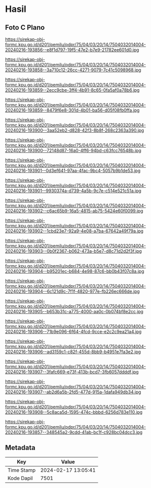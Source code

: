 # Hasil

## Foto C Plano

https://sirekap-obj-formc.kpu.go.id/d201/pemilu/pdpr/75/04/03/20/14/7504032014004-20240216-193856--e8f1d797-19f5-47e2-b7e9-21782ee601d0.jpg

https://sirekap-obj-formc.kpu.go.id/d201/pemilu/pdpr/75/04/03/20/14/7504032014004-20240216-193858--3a710c12-26cc-4271-9079-7c41c5098968.jpg

https://sirekap-obj-formc.kpu.go.id/d201/pemilu/pdpr/75/04/03/20/14/7504032014004-20240216-193859--2ecc9cbe-3ff4-4b91-8c65-0fa5af0a78b6.jpg

https://sirekap-obj-formc.kpu.go.id/d201/pemilu/pdpr/75/04/03/20/14/7504032014004-20240216-193859--8479f6e8-301d-4b01-ba56-d05f08fb0ffa.jpg

https://sirekap-obj-formc.kpu.go.id/d201/pemilu/pdpr/75/04/03/20/14/7504032014004-20240216-193900--3aa52eb2-d828-42f3-8b8f-268c2363a390.jpg

https://sirekap-obj-formc.kpu.go.id/d201/pemilu/pdpr/75/04/03/20/14/7504032014004-20240216-193900--72148d87-16a0-4ff6-94bd-c63fcc76548b.jpg

https://sirekap-obj-formc.kpu.go.id/d201/pemilu/pdpr/75/04/03/20/14/7504032014004-20240216-193901--0d3ef641-97aa-4fac-9bc4-5057b9b1de53.jpg

https://sirekap-obj-formc.kpu.go.id/d201/pemilu/pdpr/75/04/03/20/14/7504032014004-20240216-193901--9930374a-d739-4a5b-9c7e-c514e521c51a.jpg

https://sirekap-obj-formc.kpu.go.id/d201/pemilu/pdpr/75/04/03/20/14/7504032014004-20240216-193902--c6ac65b9-16a5-4815-ab75-5424e60f0099.jpg

https://sirekap-obj-formc.kpu.go.id/d201/pemilu/pdpr/75/04/03/20/14/7504032014004-20240216-193902--1cbd23e7-92a9-4e08-a7ba-67642a49f79a.jpg

https://sirekap-obj-formc.kpu.go.id/d201/pemilu/pdpr/75/04/03/20/14/7504032014004-20240216-193903--0b0f2367-b062-473a-b5e7-d8c71d2d2f3f.jpg

https://sirekap-obj-formc.kpu.go.id/d201/pemilu/pdpr/75/04/03/20/14/7504032014004-20240216-193904--b95201ec-b684-4e98-87c6-bb0b43f07c8a.jpg

https://sirekap-obj-formc.kpu.go.id/d201/pemilu/pdpr/75/04/03/20/14/7504032014004-20240216-193904--6c121d9c-7f1f-4820-977e-fb226ec666de.jpg

https://sirekap-obj-formc.kpu.go.id/d201/pemilu/pdpr/75/04/03/20/14/7504032014004-20240216-193905--b653b31c-a775-4000-aa0c-0b074bf8e2cc.jpg

https://sirekap-obj-formc.kpu.go.id/d201/pemilu/pdpr/75/04/03/20/14/7504032014004-20240216-193906--71b9e096-6f64-4fcd-9cce-e2c2c9ea21a4.jpg

https://sirekap-obj-formc.kpu.go.id/d201/pemilu/pdpr/75/04/03/20/14/7504032014004-20240216-193906--ad3159c1-c82f-455d-8bb9-b4951e7fa3e2.jpg

https://sirekap-obj-formc.kpu.go.id/d201/pemilu/pdpr/75/04/03/20/14/7504032014004-20240216-193907--3fafc669-e73f-413b-bcd7-3fb6057ddddf.jpg

https://sirekap-obj-formc.kpu.go.id/d201/pemilu/pdpr/75/04/03/20/14/7504032014004-20240216-193907--ab2d6a5b-2fd5-477d-915a-1dafa949db34.jpg

https://sirekap-obj-formc.kpu.go.id/d201/pemilu/pdpr/75/04/03/20/14/7504032014004-20240216-193908--5c8aca5d-1595-474c-bbbd-6256d783e110.jpg

https://sirekap-obj-formc.kpu.go.id/d201/pemilu/pdpr/75/04/03/20/14/7504032014004-20240216-193857--348545a2-9cdd-41ab-bc1f-c928bc04dcc3.jpg


## Metadata

| Key        | Value               |
| ---------- | ------------------- |
| Time Stamp | 2024-02-17 13:05:41 |
| Kode Dapil | 7501                |



